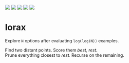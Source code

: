 ![](https://img.shields.io/badge/tests-passing-green&style=plastic)
![](https://img.shields.io/badge/Lua-2C2D72?logo=lua&logoColor=white&style=plastic)
![](https://img.shields.io/badge/purpose-xai,_optimization-blue)
![](https://img.shields.io/badge/platform-mac,_linux-orange)
[![](https://img.shields.io/badge/license-BSD2-yellow)](LICENSE.md)


# lorax

Explore `N` options after evaluating `log(log(N))` examples.

Find two distant points. Score them _best, rest_.  
Prune everything closest to _rest_. Recurse on the remaining.
